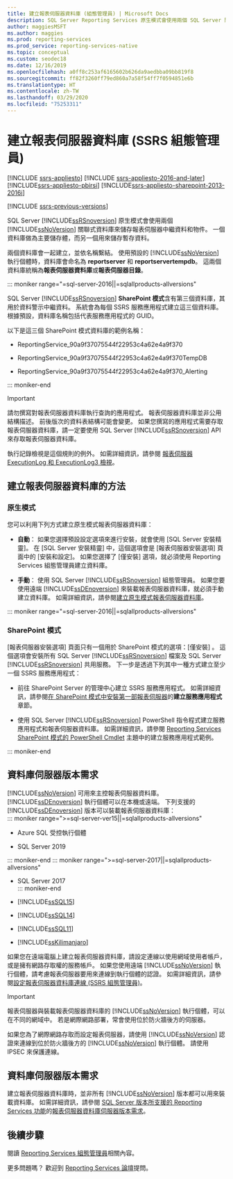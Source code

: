 ```yaml
---
title: 建立報表伺服器資料庫 (組態管理員) | Microsoft Docs
description: SQL Server Reporting Services 原生模式會使用兩個 SQL Server 關聯式資料庫來儲存報表伺服器中繼資料和物件。 一個資料庫做為主要儲存體，而另一個用來儲存暫存資料。
author: maggiesMSFT
ms.author: maggies
ms.prod: reporting-services
ms.prod_service: reporting-services-native
ms.topic: conceptual
ms.custom: seodec18
ms.date: 12/16/2019
ms.openlocfilehash: a0ff8c253af6165602b626da9aedbba09bb819f8
ms.sourcegitcommit: ff82f3260ff79ed860a7a58f54ff7f0594851e6b
ms.translationtype: HT
ms.contentlocale: zh-TW
ms.lasthandoff: 03/29/2020
ms.locfileid: "75253311"
---
```

# <a name="create-a-report-server-database-ssrs-configuration-manager"></a>建立報表伺服器資料庫 (SSRS 組態管理員)  

[!INCLUDE [ssrs-appliesto](../../includes/ssrs-appliesto.md)] [!INCLUDE [ssrs-appliesto-2016-and-later](../../includes/ssrs-appliesto-2016-and-later.md)] [!INCLUDE[ssrs-appliesto-pbirsi](../../includes/ssrs-appliesto-pbirs.md)] [!INCLUDE[ssrs-appliesto-sharepoint-2013-2016i](../../includes/ssrs-appliesto-sharepoint-2013-2016.md)]

[!INCLUDE [ssrs-previous-versions](../../includes/ssrs-previous-versions.md)]

SQL Server [!INCLUDE[ssRSnoversion](../../includes/ssrsnoversion-md.md)] 原生模式會使用兩個 [!INCLUDE[ssNoVersion](../../includes/ssnoversion-md.md)] 關聯式資料庫來儲存報表伺服器中繼資料和物件。 一個資料庫做為主要儲存體，而另一個用來儲存暫存資料。 

兩個資料庫會一起建立，並依名稱繫結。 使用預設的 [!INCLUDE[ssNoVersion](../../includes/ssnoversion-md.md)] 執行個體時，資料庫會命名為 **reportserver** 和 **reportservertempdb**。 這兩個資料庫統稱為**報表伺服器資料庫**或**報表伺服器目錄**。

::: moniker range="=sql-server-2016||=sqlallproducts-allversions"

SQL Server [!INCLUDE[ssRSnoversion](../../includes/ssrsnoversion-md.md)] **SharePoint 模式**含有第三個資料庫，其用於資料警示中繼資料。 系統會為每個 SSRS 服務應用程式建立這三個資料庫。 根據預設，資料庫名稱包括代表服務應用程式的 GUID。 

以下是這三個 SharePoint 模式資料庫的範例名稱：

- ReportingService_90a9f37075544f22953c4a62e4a9f370  
  
- ReportingService_90a9f37075544f22953c4a62e4a9f370TempDB  
  
- ReportingService_90a9f37075544f22953c4a62e4a9f370_Alerting  

::: moniker-end
  
> [!IMPORTANT]  
> 請勿撰寫對報表伺服器資料庫執行查詢的應用程式。 報表伺服器資料庫並非公用結構描述。 前後版次的資料表結構可能會變更。 如果您撰寫的應用程式需要存取報表伺服器資料庫，請一定要使用 SQL Server [!INCLUDE[ssRSnoversion](../../includes/ssrsnoversion-md.md)] API 來存取報表伺服器資料庫。  
>
> 執行記錄檢視是這個規則的例外。 如需詳細資訊，請參閱 [報表伺服器 ExecutionLog 和 ExecutionLog3 檢視](../../reporting-services/report-server/report-server-executionlog-and-the-executionlog3-view.md)。  
  
## <a name="ways-to-create-the-report-server-database"></a>建立報表伺服器資料庫的方法

 ### <a name="native-mode"></a>原生模式
 您可以利用下列方式建立原生模式報表伺服器資料庫：  
  
- **自動**： 如果您選擇預設設定選項來進行安裝，就會使用 [SQL Server 安裝精靈]。 在 [SQL Server 安裝精靈] 中，這個選項會是 [報表伺服器安裝選項] 頁面中的 [安裝和設定]。 如果您選擇了 [僅安裝]  選項，就必須使用 Reporting Services 組態管理員建立資料庫。  
  
- **手動**： 使用 SQL Server [!INCLUDE[ssRSnoversion](../../includes/ssrsnoversion-md.md)] 組態管理員。 如果您要使用遠端 [!INCLUDE[ssDEnoversion](../../includes/ssdenoversion-md.md)] 來裝載報表伺服器資料庫，就必須手動建立資料庫。 如需詳細資訊，請參閱[建立原生模式報表伺服器資料庫](../../reporting-services/install-windows/ssrs-report-server-create-a-native-mode-report-server-database.md)。  

::: moniker range="=sql-server-2016||=sqlallproducts-allversions"
  
### <a name="sharepoint-mode"></a>SharePoint 模式 
[報表伺服器安裝選項]  頁面只有一個用於 SharePoint 模式的選項：[僅安裝]  。 這個選項會安裝所有 SQL Server [!INCLUDE[ssRSnoversion](../../includes/ssrsnoversion-md.md)] 檔案及 SQL Server [!INCLUDE[ssRSnoversion](../../includes/ssrsnoversion-md.md)] 共用服務。 下一步是透過下列其中一種方式建立至少一個 SSRS 服務應用程式：  
  
- 前往 SharePoint Server 的管理中心建立 SSRS 服務應用程式。 如需詳細資訊，請參閱[在 SharePoint 模式中安裝第一部報表伺服器](../../reporting-services/install-windows/install-the-first-report-server-in-sharepoint-mode.md#bkmk_create_serrviceapplication)的**建立服務應用程式**章節。  
  
- 使用 SQL Server [!INCLUDE[ssRSnoversion](../../includes/ssrsnoversion-md.md)] PowerShell 指令程式建立服務應用程式和報表伺服器資料庫。 如需詳細資訊，請參閱 [Reporting Services SharePoint 模式的 PowerShell Cmdlet](../../reporting-services/report-server-sharepoint/powershell-cmdlets-for-reporting-services-sharepoint-mode.md) 主題中的建立服務應用程式範例。  

::: moniker-end
  
## <a name="database-server-version-requirements"></a>資料庫伺服器版本需求

 [!INCLUDE[ssNoVersion](../../includes/ssnoversion-md.md)] 可用來主控報表伺服器資料庫。 [!INCLUDE[ssDEnoversion](../../includes/ssdenoversion-md.md)] 執行個體可以在本機或遠端。 下列支援的 [!INCLUDE[ssDEnoversion](../../includes/ssdenoversion-md.md)] 版本可以裝載報表伺服器資料庫：  
::: moniker range=">=sql-server-ver15||=sqlallproducts-allversions"

- Azure SQL 受控執行個體

- SQL Server 2019

::: moniker-end
::: moniker range=">=sql-server-2017||=sqlallproducts-allversions"

- SQL Server 2017  
::: moniker-end

- [!INCLUDE[ssSQL15](../../includes/sssql15-md.md)]  
  
- [!INCLUDE[ssSQL14](../../includes/sssql14-md.md)]  
  
- [!INCLUDE[ssSQL11](../../includes/sssql11-md.md)]  
  
- [!INCLUDE[ssKilimanjaro](../../includes/sskilimanjaro-md.md)]  

如果您在遠端電腦上建立報表伺服器資料庫，請設定連線以使用網域使用者帳戶，或是擁有網路存取權的服務帳戶。 如果您使用遠端 [!INCLUDE[ssNoVersion](../../includes/ssnoversion-md.md)] 執行個體，請考慮報表伺服器要用來連線到執行個體的認證。 如需詳細資訊，請參閱[設定報表伺服器資料庫連線 &#40;SSRS 組態管理員&#41;](../../reporting-services/install-windows/configure-a-report-server-database-connection-ssrs-configuration-manager.md)。  
  
> [!IMPORTANT]  
> 報表伺服器與裝載報表伺服器資料庫的 [!INCLUDE[ssNoVersion](../../includes/ssnoversion-md.md)] 執行個體，可以在不同的網域中。 若是網際網路部署，常會使用位於防火牆後方的伺服器。 
>
> 如果您為了網際網路存取而設定報表伺服器，請使用 [!INCLUDE[ssNoVersion](../../includes/ssnoversion-md.md)] 認證來連線到位於防火牆後方的 [!INCLUDE[ssNoVersion](../../includes/ssnoversion-md.md)] 執行個體。 請使用 IPSEC 來保護連線。  
  
## <a name="edition-requirements-for-a-database-server"></a>資料庫伺服器版本需求 

 建立報表伺服器資料庫時，並非所有 [!INCLUDE[ssNoVersion](../../includes/ssnoversion-md.md)] 版本都可以用來裝載資料庫。 如需詳細資訊，請參閱 [SQL Server 版本所支援的 Reporting Services 功能](../reporting-services-features-supported-by-the-editions-of-sql-server-2016.md)的[報表伺服器資料庫伺服器版本需求](../reporting-services-features-supported-by-the-editions-of-sql-server-2016.md#edition-requirements-for-the-report-server-database)。  

## <a name="next-steps"></a>後續步驟

閱讀 [Reporting Services 組態管理員](https://msdn.microsoft.com/63519ef4-e68a-42fb-9cf7-31228ea4e434)相關內容。  

更多問題嗎？ 歡迎到 [Reporting Services 論壇](https://go.microsoft.com/fwlink/?LinkId=620231)提問。
